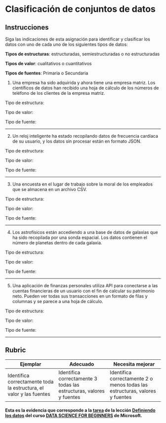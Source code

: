 # Clasificación de conjuntos de datos

## Instrucciones

Siga las indicaciones de esta asignación para identificar y clasificar los datos con uno de cada uno de los siguientes tipos de datos:

**Tipos de estructuras**: estructuradas, semiestructuradas o no estructuradas

**Tipos de valor**: cualitativos o cuantitativos 

**Tipos de fuentes**: Primaria o Secundaria

1. Una empresa ha sido adquirida y ahora tiene una empresa matriz. Los científicos de datos han recibido una hoja de cálculo de los números de teléfono de los clientes de la empresa matriz.

Tipo de estructura:

Tipo de valor: 

Tipo de fuente:

---

2. Un reloj inteligente ha estado recopilando datos de frecuencia cardíaca de su usuario, y los datos sin procesar están en formato JSON.

Tipo de estructura:

Tipo de valor: 

Tipo de fuente:

---

3. Una encuesta en el lugar de trabajo sobre la moral de los empleados que se almacena en un archivo CSV. 

Tipo de estructura:

Tipo de valor: 

Tipo de fuente: 

---

4. Los astrofísicos están accediendo a una base de datos de galaxias que ha sido recopilada por una sonda espacial. Los datos contienen el número de planetas dentro de cada galaxia.

Tipo de estructura:

Tipo de valor: 

Tipo de fuente:

---

5. Una aplicación de finanzas personales utiliza API para conectarse a las cuentas financieras de un usuario con el fin de calcular su patrimonio neto. Pueden ver todas sus transacciones en un formato de filas y columnas y se parece a una hoja de cálculo.

Tipo de estructura:

Tipo de valor: 

Tipo de fuente:

---

## Rubric

Ejemplar | Adecuado | Necesita mejorar
--- | --- | -- |
Identifica correctamente toda la estructura, el valor y las fuentes | Identifica correctamente 3 todas las estructuras, valores y fuentes|Identifica correctamente 2 o menos todas las estructuras, valores y fuentes|

#### Esta es la evidencia que corresponde a la <a href="https://github.com/microsoft/Data-Science-For-Beginners/blob/main/1-Introduction/03-defining-data/assignment.md">tarea</a> de la lección <a href="https://github.com/microsoft/Data-Science-For-Beginners/blob/main/1-Introduction/03-defining-data/translations/README.es.md">Definiendo los datos</a> del curso <a href="https://github.com/microsoft/Data-Science-For-Beginners/tree/main"> DATA SCIENCE FOR BEGINNERS</a> de Microsoft.